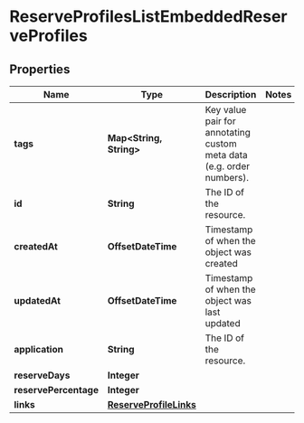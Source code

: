 

# ReserveProfilesListEmbeddedReserveProfiles


## Properties

| Name | Type | Description | Notes |
|------------ | ------------- | ------------- | -------------|
|**tags** | **Map&lt;String, String&gt;** | Key value pair for annotating custom meta data (e.g. order numbers). |  |
|**id** | **String** | The ID of the resource. |  |
|**createdAt** | **OffsetDateTime** | Timestamp of when the object was created |  |
|**updatedAt** | **OffsetDateTime** | Timestamp of when the object was last updated |  |
|**application** | **String** | The ID of the resource. |  |
|**reserveDays** | **Integer** |  |  |
|**reservePercentage** | **Integer** |  |  |
|**links** | [**ReserveProfileLinks**](ReserveProfileLinks.md) |  |  |



